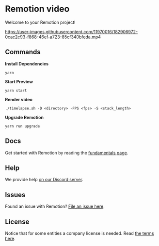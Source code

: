 # Remotion video

Welcome to your Remotion project!


https://user-images.githubusercontent.com/11970016/182906972-0cac2c93-f868-46ef-a723-85cf340bfeda.mp4


## Commands

**Install Dependencies**

```console
yarn
```

**Start Preview**

```console
yarn start
```

**Render video**

```console
./timelapse.sh -D <directory> -FPS <fps> -S <stack_length>
```

**Upgrade Remotion**

```console
yarn run upgrade
```

## Docs

Get started with Remotion by reading the [fundamentals page](https://www.remotion.dev/docs/the-fundamentals).

## Help

We provide help [on our Discord server](https://discord.gg/6VzzNDwUwV).

## Issues

Found an issue with Remotion? [File an issue here](https://github.com/remotion-dev/remotion/issues/new).

## License

Notice that for some entities a company license is needed. Read [the terms here](https://github.com/remotion-dev/remotion/blob/main/LICENSE.md).
